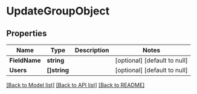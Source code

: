 # UpdateGroupObject

## Properties
Name | Type | Description | Notes
------------ | ------------- | ------------- | -------------
**FieldName** | **string** |  | [optional] [default to null]
**Users** | **[]string** |  | [optional] [default to null]

[[Back to Model list]](../README.md#documentation-for-models) [[Back to API list]](../README.md#documentation-for-api-endpoints) [[Back to README]](../README.md)


